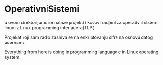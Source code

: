 # OperativniSistemi

u ovom direktorijumu se nalaze projekti i kodovi radjeni za operativni sistem linux
iz Linux programming interface-a(TLPI)

Projekat koji sam radio zasniva se na enkriptovanju sifre na osnovu datog usernama

Everything from here is doing in programming language c in Linux operating system.

